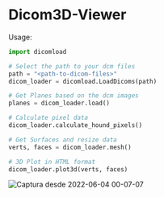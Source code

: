 # Dicom3D-Viewer

Usage:

```python
import dicomload

# Select the path to your dcm files
path = "<path-to-dicom-files>"
dicom_loader = dicomload.LoadDicoms(path)

# Get Planes based on the dcm images
planes = dicom_loader.load()

# Calculate pixel data
dicom_loader.calculate_hound_pixels()

# Get Surfaces and resize data
verts, faces = dicom_loader.mesh()

# 3D Plot in HTML format
dicom_loader.plot3d(verts, faces)
```


![Captura desde 2022-06-04 00-07-07](https://user-images.githubusercontent.com/39295224/171985342-d6ae8118-8364-414b-9761-5b96ab0624f0.png)
